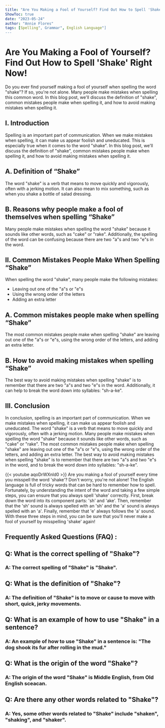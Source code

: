 ```yaml
---
title: "Are You Making a Fool of Yourself? Find Out How to Spell 'Shake' Right Now!"
ShowToc: true 
date: "2023-05-24"
author: "Annie Flores" 
tags: [Spelling", Grammar", English Language"]
---
```

# Are You Making a Fool of Yourself? Find Out How to Spell 'Shake' Right Now!

Do you ever find yourself making a fool of yourself when spelling the word "shake"? If so, you're not alone. Many people make mistakes when spelling this common word. In this blog post, we'll discuss the definition of "shake", common mistakes people make when spelling it, and how to avoid making mistakes when spelling it.

## I. Introduction

Spelling is an important part of communication. When we make mistakes when spelling, it can make us appear foolish and uneducated. This is especially true when it comes to the word "shake". In this blog post, we'll discuss the definition of "shake", common mistakes people make when spelling it, and how to avoid making mistakes when spelling it.

## A. Definition of “Shake”

The word "shake" is a verb that means to move quickly and vigorously, often with a jerking motion. It can also mean to mix something, such as when you shake a bottle of salad dressing.

## B. Reasons why people make a fool of themselves when spelling “Shake”

Many people make mistakes when spelling the word "shake" because it sounds like other words, such as "cake" or "rake". Additionally, the spelling of the word can be confusing because there are two "a"s and two "e"s in the word.

## II. Common Mistakes People Make When Spelling “Shake”

When spelling the word "shake", many people make the following mistakes: 

* Leaving out one of the "a"s or "e"s 
* Using the wrong order of the letters 
* Adding an extra letter 

## A. Common mistakes people make when spelling “Shake”

The most common mistakes people make when spelling "shake" are leaving out one of the "a"s or "e"s, using the wrong order of the letters, and adding an extra letter. 

## B. How to avoid making mistakes when spelling “Shake”

The best way to avoid making mistakes when spelling "shake" is to remember that there are two "a"s and two "e"s in the word. Additionally, it can help to break the word down into syllables: "sh-a-ke".

## III. Conclusion

In conclusion, spelling is an important part of communication. When we make mistakes when spelling, it can make us appear foolish and uneducated. The word "shake" is a verb that means to move quickly and vigorously, often with a jerking motion. Many people make mistakes when spelling the word "shake" because it sounds like other words, such as "cake" or "rake". The most common mistakes people make when spelling "shake" are leaving out one of the "a"s or "e"s, using the wrong order of the letters, and adding an extra letter. The best way to avoid making mistakes when spelling "shake" is to remember that there are two "a"s and two "e"s in the word, and to break the word down into syllables: "sh-a-ke".

{{< youtube aqoDrWXnld0 >}} 
Are you making a fool of yourself every time you misspell the word 'shake'? Don't worry, you're not alone! The English language is full of tricky words that can be hard to remember how to spell. Fortunately, by understanding the intent of the word and taking a few simple steps, you can ensure that you always spell 'shake' correctly. First, break down the word into its component parts: 'sh' and 'ake'. Then, remember that the 'sh' sound is always spelled with an 'sh' and the 'a' sound is always spelled with an 'a'. Finally, remember that 'e' always follows the 'a' sound. With these three steps in mind, you can be sure that you'll never make a fool of yourself by misspelling 'shake' again!

## Frequently Asked Questions (FAQ) :
<h2>Q: What is the correct spelling of "Shake"?</h2>

<h3>A: The correct spelling of "Shake" is "Shake".</h3>

<h2>Q: What is the definition of "Shake"?</h2>

<h3>A: The definition of "Shake" is to move or cause to move with short, quick, jerky movements.</h3>

<h2>Q: What is an example of how to use "Shake" in a sentence?</h2>

<h3>A: An example of how to use "Shake" in a sentence is: "The dog shook its fur after rolling in the mud."</h3>

<h2>Q: What is the origin of the word "Shake"?</h2>

<h3>A: The origin of the word "Shake" is Middle English, from Old English sceacan.</h3>

<h2>Q: Are there any other words related to "Shake"?</h2>

<h3>A: Yes, some other words related to "Shake" include "shaken", "shaking", and "shaker".</h3>





